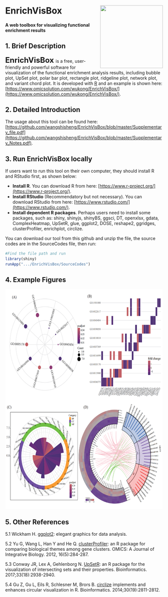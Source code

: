# EnrichVisBox<img src="EVB_Logopng_middle.png" align="right" height="200" width="200"/>

#### A web toolbox for visualizing functional enrichment results

## 1. Brief Description
**<font size='5'> EnrichVisBox </font>** is a free, user-friendly and powerful software for visualization of the functional enrichment analysis results, including bubble plot, UpSet plot, polar bar plot, rectangle plot, ridgeline plot, network plot, and variant chord plot. It is developed with [R](https://www.r-project.org/) and an example is shown here: [https://www.omicsolution.com/wukong/EnrichVisBox/](https://www.omicsolution.com/wukong/EnrichVisBox/).

## 2. Detailed Introduction
The usage about this tool can be found here:
[https://github.com/wangshisheng/EnrichVisBox/blob/master/Supplementary_file.pdf](https://github.com/wangshisheng/EnrichVisBox/blob/master/Supplementary_Notes.pdf).

## 3. Run EnrichVisBox locally
If users want to run this tool on their own computer, they should install R and RStudio first, as shown below:
- **Install R**. You can download R from here: [https://www.r-project.org/](https://www.r-project.org/).
- **Install RStudio** (Recommendatory but not necessary). You can download RStudio from here: [https://www.rstudio.com/](https://www.rstudio.com/).
- **Install dependent R packages**. Perhaps users need to install some packages, such as: shiny, shinyjs, shinyBS, ggsci, DT, openxlsx, gdata, ComplexHeatmap, UpSetR, glue, ggplot2, DOSE, reshape2, ggridges, clusterProfiler, enrichplot, circlize.

You can download our tool from this github and unzip the file, the source codes are in the SourceCodes file, then run:
```r
#Find the file path and run 
library(shiny)
runApp(".../EnrichVisBox/SourceCodes")
```

## 4. Example Figures
<img src="Figure examples.png" align="center" height="700" width="700"/>

## 5. Other References
5.1 Wickham H. [ggplot2](https://ggplot2.tidyverse.org): elegant graphics for data analysis.

5.2 Yu G, Wang L, Han Y and He Q. [clusterProfiler](https://yulab-smu.github.io/clusterProfiler-book): an R package for comparing biological themes among gene clusters. OMICS: A Journal of Integrative Biology. 2012, 16(5):284-287.

5.3 Conway JR, Lex A, Gehlenborg N. [UpSetR](https://doi.org/10.1093/bioinformatics/btx364): an R package for the visualization of intersecting sets and their properties. Bioinformatics. 2017;33(18):2938-2940.

5.4 Gu Z, Gu L, Eils R, Schlesner M, Brors B. [circlize](https://academic.oup.com/bioinformatics/article/30/19/2811/2422259) implements and enhances circular visualization in R. Bioinformatics. 2014;30(19):2811-2812.
